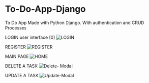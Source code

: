 # To-Do-App-Django
To Do App Made with Python Django. With authentication and CRUD Processes

LOGIN user interface [0]
![LOGIN](https://user-images.githubusercontent.com/110345167/218026841-d0427f61-ee88-4bd4-aadc-8e4ecf8ee0b7.jpg)

REGISTER
![REGISTER](https://user-images.githubusercontent.com/110345167/218027087-8b775546-d62e-4ad1-8444-010af6dd0595.jpg)

MAIN PAGE
![HOME](https://user-images.githubusercontent.com/110345167/218027097-701b4833-792c-4d93-8950-3d794aac98b0.jpg)

DELETE A TASK
![Delete- Modal](https://user-images.githubusercontent.com/110345167/218027123-dba77670-35c4-40fc-bb49-3a972cf6a74e.jpg)

UPDATE A TASK
![Update-Modal](https://user-images.githubusercontent.com/110345167/218027137-01208a96-ec73-462d-bc6b-7d987231b34f.jpg)
